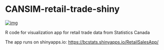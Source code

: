 # CANSIM-retail-trade-shiny

[![img](https://img.shields.io/badge/Lifecycle-Maturing-007EC6)](https://github.com/bcgov/repomountie/blob/master/doc/lifecycle-badges.md)

R code for visualization app for retail trade data from Statistics Canada

The app runs on shinyapps.io:  https://bcstats.shinyapps.io/RetailSalesApp/
